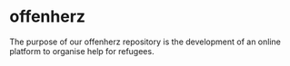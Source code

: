 # offenherz
The purpose of our offenherz repository is the development of an online platform to organise help for refugees.
